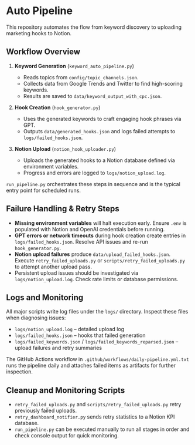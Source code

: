 # Auto Pipeline

This repository automates the flow from keyword discovery to uploading marketing hooks to Notion.

## Workflow Overview

1. **Keyword Generation** (`keyword_auto_pipeline.py`)
   - Reads topics from `config/topic_channels.json`.
   - Collects data from Google Trends and Twitter to find high-scoring keywords.
   - Results are saved to `data/keyword_output_with_cpc.json`.

2. **Hook Creation** (`hook_generator.py`)
   - Uses the generated keywords to craft engaging hook phrases via GPT.
   - Outputs `data/generated_hooks.json` and logs failed attempts to `logs/failed_hooks.json`.

3. **Notion Upload** (`notion_hook_uploader.py`)
   - Uploads the generated hooks to a Notion database defined via environment variables.
   - Progress and errors are logged to `logs/notion_upload.log`.

`run_pipeline.py` orchestrates these steps in sequence and is the typical entry point for scheduled runs.

## Failure Handling & Retry Steps

- **Missing environment variables** will halt execution early. Ensure `.env` is populated with Notion and OpenAI credentials before running.
- **GPT errors or network timeouts** during hook creation create entries in `logs/failed_hooks.json`. Resolve API issues and re-run `hook_generator.py`.
- **Notion upload failures** produce `data/upload_failed_hooks.json`. Execute `retry_failed_uploads.py` or `scripts/retry_failed_uploads.py` to attempt another upload pass.
- Persistent upload issues should be investigated via `logs/notion_upload.log`. Check rate limits or database permissions.

## Logs and Monitoring

All major scripts write log files under the `logs/` directory. Inspect these files when diagnosing issues:

- `logs/notion_upload.log` – detailed upload log
- `logs/failed_hooks.json` – hooks that failed generation
- `logs/failed_keywords.json` / `logs/failed_keywords_reparsed.json` – upload failures and retry summaries

The GitHub Actions workflow in `.github/workflows/daily-pipeline.yml.txt` runs the pipeline daily and attaches failed items as artifacts for further inspection.

## Cleanup and Monitoring Scripts

- `retry_failed_uploads.py` and `scripts/retry_failed_uploads.py` retry previously failed uploads.
- `retry_dashboard_notifier.py` sends retry statistics to a Notion KPI database.
- `run_pipeline.py` can be executed manually to run all stages in order and check console output for quick monitoring.

